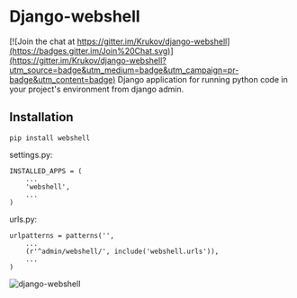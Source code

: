 Django-webshell
===============

[![Join the chat at https://gitter.im/Krukov/django-webshell](https://badges.gitter.im/Join%20Chat.svg)](https://gitter.im/Krukov/django-webshell?utm_source=badge&utm_medium=badge&utm_campaign=pr-badge&utm_content=badge)
Django application for running python code in your project's environment from django admin.

Installation
------------

    pip install webshell

settings.py:

    INSTALLED_APPS = (
        ...
        'webshell',
        ...
    )

urls.py:

    urlpatterns = patterns('',
        ...
        (r'^admin/webshell/', include('webshell.urls')),
        ...
    )
    
![django-webshell](example.png)
